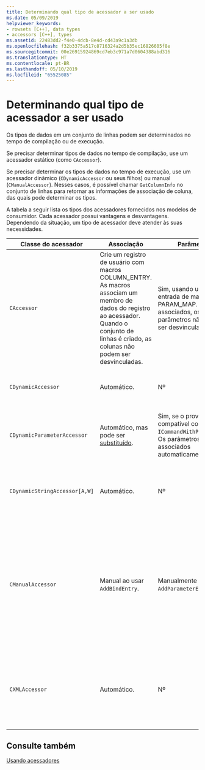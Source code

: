 ```yaml
---
title: Determinando qual tipo de acessador a ser usado
ms.date: 05/09/2019
helpviewer_keywords:
- rowsets [C++], data types
- accessors [C++], types
ms.assetid: 22483dd2-f4e0-4dcb-8e4d-cd43a9c1a3db
ms.openlocfilehash: f32b3375a517c8716324a2d5b35ec16826605f8e
ms.sourcegitcommit: 00e26915924869cd7eb3c971a7d0604388abd316
ms.translationtype: HT
ms.contentlocale: pt-BR
ms.lasthandoff: 05/10/2019
ms.locfileid: "65525085"
---
```

# <a name="determining-which-type-of-accessor-to-use"></a>Determinando qual tipo de acessador a ser usado

Os tipos de dados em um conjunto de linhas podem ser determinados no tempo de compilação ou de execução.

Se precisar determinar tipos de dados no tempo de compilação, use um acessador estático (como `CAccessor`). 

Se precisar determinar os tipos de dados no tempo de execução, use um acessador dinâmico (`CDynamicAccessor` ou seus filhos) ou manual (`CManualAccessor`). Nesses casos, é possível chamar `GetColumnInfo` no conjunto de linhas para retornar as informações de associação de coluna, das quais pode determinar os tipos.

A tabela a seguir lista os tipos dos acessadores fornecidos nos modelos de consumidor. Cada acessador possui vantagens e desvantagens. Dependendo da situação, um tipo de acessador deve atender às suas necessidades.

|Classe do acessador|Associação|Parâmetro|Comentário|
|--------------------|-------------|---------------|-------------|
|`CAccessor`|Crie um registro de usuário com macros COLUMN_ENTRY. As macros associam um membro de dados do registro ao acessador. Quando o conjunto de linhas é criado, as colunas não podem ser desvinculadas.|Sim, usando uma entrada de macro PARAM_MAP. Uma vez associados, os parâmetros não podem ser desvinculados.|Acessador mais rápido devido à pequena quantidade de código.|
|`CDynamicAccessor`|Automático.|Nº|É útil se você não souber o tipo de dados em um conjunto de linhas.|
|`CDynamicParameterAccessor`|Automático, mas pode ser [substituído](../../data/oledb/overriding-a-dynamic-accessor.md).|Sim, se o provedor for compatível com a `ICommandWithParameters`. Os parâmetros são associados automaticamente.|Mais lento do que `CDynamicAccessor`, mas útil para chamar procedimentos armazenados genéricos.|
|`CDynamicStringAccessor[A,W]`|Automático.|Nº|Recupera os dados acessados do armazenamento como dados de cadeia de caracteres.|
|`CManualAccessor`|Manual ao usar `AddBindEntry`.|Manualmente ao usar `AddParameterEntry`.|Rápido; parâmetros e colunas associados apenas uma vez. Você determina o tipo de dados a usar. (Consulte o exemplo [DBVIEWER](https://github.com/Microsoft/VCSamples).) Requer mais código que `CDynamicAccessor` ou `CAccessor`. É como chamar diretamente o OLE DB.|
|`CXMLAccessor`|Automático.|Nº|Recupera os dados acessados do armazenamento como dados de cadeia de caracteres e os formata como dados marcados com XML.|

## <a name="see-also"></a>Consulte também

[Usando acessadores](../../data/oledb/using-accessors.md)